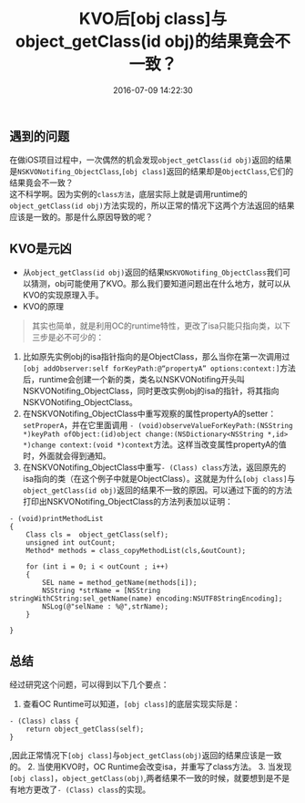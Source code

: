 ﻿---
title: KVO后[obj class]与object_getClass(id obj)的结果竟会不一致？
date: 2016-07-09 14:22:30
description: "在做iOS项目过程中，一次偶然的机会发现`object_getClass(id obj)`返回的结果是`NSKVONotifing_ObjectClass`,`[obj class]`返回的结果却是`ObjectClass`,它们的结果竟会不一致？"
categories: 
 - Apple Development
 - iOS开发笔记
tags:
---

## 遇到的问题
在做iOS项目过程中，一次偶然的机会发现`object_getClass(id obj)`返回的结果是`NSKVONotifing_ObjectClass`,`[obj class]`返回的结果却是`ObjectClass`,它们的结果竟会不一致？      
这不科学啊。因为实例的`class方法`，底层实际上就是调用runtime的`object_getClass(id obj)`方法实现的，所以正常的情况下这两个方法返回的结果应该是一致的。那是什么原因导致的呢？

## KVO是元凶
-  从`object_getClass(id obj)`返回的结果`NSKVONotifing_ObjectClass`我们可以猜测，obj可能使用了KVO。那么我们要知道问题出在什么地方，就可以从KVO的实现原理入手。
-  KVO的原理
> 其实也简单，就是利用OC的runtime特性，更改了isa只能只指向类，以下三步是必不可少的：
1. 比如原先实例obj的isa指针指向的是ObjectClass，那么当你在第一次调用过`[obj addObserver:self forKeyPath:@“propertyA” options:context:]`方法后，runtime会创建一个新的类，类名以NSKVONotifing开头叫NSKVONotifing_ObjectClass，同时更改实例obj的isa的指针，将其指向NSKVONotifing_ObjectClass。
2. 在NSKVONotifing_ObjectClass中重写观察的属性propertyA的setter：`setProperA`，并在它里面调用 `- (void)observeValueForKeyPath:(NSString *)keyPath ofObject:(id)object change:(NSDictionary<NSString *,id> *)change context:(void *)context`方法。这样当改变属性propertyA的值时，外面就会得到通知。
3. 在NSKVONotifing_ObjectClass中重写`- (Class) class`方法，返回原先的isa指向的类（在这个例子中就是ObjectClass）。这就是为什么`[obj class]`与`object_getClass(id obj)`返回的结果不一致的原因。可以通过下面的的方法打印出NSKVONotifing_ObjectClass的方法列表加以证明：
```
- (void)printMethodList
{
    Class cls =  object_getClass(self);
    unsigned int outCount;
    Method* methods = class_copyMethodList(cls,&outCount);
    
    for (int i = 0; i < outCount ; i++)
    {
        SEL name = method_getName(methods[i]);
        NSString *strName = [NSString  stringWithCString:sel_getName(name) encoding:NSUTF8StringEncoding];
        NSLog(@"selName : %@",strName);
    }

}
```
## 总结
经过研究这个问题，可以得到以下几个要点：
1. 查看OC Runtime可以知道，`[obj class]`的底层实现实际是： 
```
- (Class) class {
    return object_getClass(self);
}
```
,因此正常情况下`[obj class]`与`object_getClass(obj)`返回的结果应该是一致的。
2. 当使用KVO时，OC Runtime会改变isa，并重写了class方法。
3. 当发现`[obj class]`，`object_getClass(obj)`,两者结果不一致的时候，就要想到是不是有地方更改了`- (Class) class`的实现。










